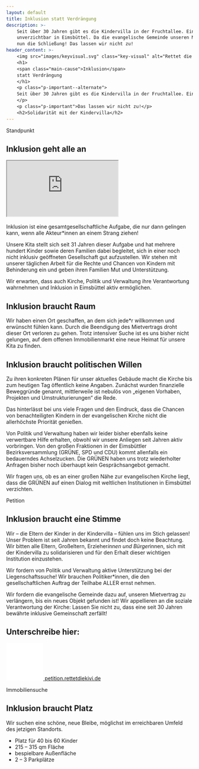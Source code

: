```yaml
---
layout: default
title: Inklusion statt Verdrängung
description: >-
    Seit über 30 Jahren gibt es die Kindervilla in der Fruchtallee. Eine inklusive Einrichtung mit 50 Kitaplätzen –
    unverzichtbar in Eimsbüttel. Da die evangelische Gemeinde unseren Mietvertrag nicht verlängern möchte, droht der KiVi
    nun die Schließung! Das lassen wir nicht zu!
header_content: >-
    <img src="images/keyvisual.svg" class="key-visual" alt="Rettet die KiVi, Dino mit Kindern">
    <h1>
    <span class="main-cause">Inklusion</span>
    statt Verdrängung
    </h1>
    <p class="p-important--alternate">
    Seit über 30 Jahren gibt es die Kindervilla in der Fruchtallee. Eine inklusive Einrichtung mit 50 Kitaplätzen – unverzichtbar in Eimsbüttel. Da die evangelische Gemeinde unseren Mietvertrag nicht verlängern möchte, droht der KiVi nun die Schließung!
    </p>
    <p class="p-important">Das lassen wir nicht zu!</p>
    <h2>Solidarität mit der Kindervilla</h2>
---
```

<span class="anchor__label" id="standpunkt">Standpunkt</span>

## Inklusion geht alle an

<iframe class="video-frame" src="https://www.youtube-nocookie.com/embed/gc656CUaofM?rel=0" title="Demonstration Inklusion statt Verdrängung" allow="accelerometer; autoplay; clipboard-write; encrypted-media; gyroscope; picture-in-picture" allowfullscreen=""></iframe>

Inklusion ist eine gesamtgesellschaftliche Aufgabe, die nur dann gelingen kann, wenn alle Akteur*innen an einem Strang ziehen!

Unsere Kita stellt sich seit 31 Jahren dieser Aufgabe und hat mehrere hundert Kinder sowie deren Familien dabei begleitet, sich in einer noch nicht inklusiv geöffneten Gesellschaft gut aufzustellen. Wir stehen mit unserer täglichen Arbeit für die Rechte und Chancen von Kindern mit Behinderung ein und geben ihren Familien Mut und Unterstützung.

<p class="p-important">
Wir erwarten, dass auch Kirche, Politik und Verwaltung ihre Verantwortung wahrnehmen und Inklusion in Eimsbüttel aktiv ermöglichen.
</p>

## Inklusion braucht Raum

Wir haben einen Ort geschaffen, an dem sich jede*r willkommen und erwünscht fühlen kann. Durch die Beendigung des Mietvertrags droht dieser Ort verloren zu gehen. Trotz intensiver Suche ist es uns bisher nicht gelungen, auf dem offenen Immobilienmarkt eine neue Heimat für unsere Kita zu finden.

## Inklusion braucht politischen Willen

Zu ihren konkreten Plänen für unser aktuelles Gebäude macht die Kirche bis zum heutigen Tag öffentlich keine Angaben. Zunächst wurden finanzielle Beweggründe genannt, mittlerweile ist nebulös von „eigenen Vorhaben, Projekten und Umstrukturierungen“ die Rede.

<p class="p-important">
Das hinterlässt bei uns viele Fragen und den Eindruck, dass die Chancen von benachteiligten Kindern in der evangelischen Kirche nicht die allerhöchste Priorität genießen.
</p>

Von Politik und Verwaltung haben wir leider bisher ebenfalls keine verwertbare Hilfe erhalten, obwohl wir unsere Anliegen seit Jahren aktiv vorbringen. Von den großen Fraktionen in der Eimsbüttler Bezirksversammlung (GRÜNE, SPD und CDU) kommt allenfalls ein bedauerndes Achselzucken. Die GRÜNEN haben uns trotz wiederholter Anfragen bisher noch überhaupt kein Gesprächsangebot gemacht.

Wir fragen uns, ob es an einer großen Nähe zur evangelischen Kirche liegt, dass die GRÜNEN auf einen Dialog mit weltlichen Institutionen in Eimsbüttel verzichten.

<span class="anchor__label" id="petition">Petition</span>

## Inklusion braucht eine Stimme

Wir – die Eltern der Kinder in der Kindervilla – fühlen uns im Stich gelassen! Unser Problem ist seit Jahren bekannt und findet doch keine Beachtung. Wir bitten alle Eltern, Großeltern, Erzieher*innen und Bürger*innen, sich mit der Kindervilla zu solidarisieren und für den Erhalt dieser wichtigen Institution einzustehen.

<p class="p-important">
Wir fordern von Politik und Verwaltung aktive Unterstützung bei der Liegenschaftssuche! Wir brauchen Politiker*innen, die den gesellschaftlichen Auftrag der Teilhabe ALLER ernst nehmen.
</p>

<p class="p-important">
Wir fordern die evangelische Gemeinde dazu auf, unseren Mietvertrag zu verlängern, bis ein neues Objekt gefunden ist! Wir appellieren an die soziale Verantwortung der Kirche: Lassen Sie nicht zu, dass eine seit 30 Jahren bewährte inklusive Gemeinschaft zerfällt!
</p>

## Unterschreibe hier:

<a href="http://petition.rettetdiekivi.de" class="profile" target="_blank">
<img src="images/petition.svg" alt="Stift">
petition.rettetdiekivi.de
</a>

<span class="anchor__label" id="immobiliensuche">Immobiliensuche</span>

## Inklusion braucht Platz

Wir suchen eine schöne, neue Bleibe, möglichst im erreichbaren Umfeld des jetzigen Standorts.

*   Platz für 40 bis 60 Kinder
*   215 – 315 qm Fläche
*   bespielbare Außenfläche
*   2 – 3 Parkplätze
